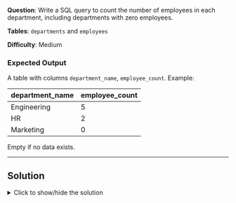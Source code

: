 **Question**: Write a SQL query to count the number of employees in each department, including departments with zero employees.

**Tables**: `departments` and `employees`

**Difficulty**: Medium

### Expected Output

A table with columns `department_name`, `employee_count`. Example:

| department_name | employee_count |
|-----------------|----------------|
| Engineering     | 5              |
| HR              | 2              |
| Marketing       | 0              |

Empty if no data exists.

---

## Solution

<details>
<summary>Click to show/hide the solution</summary>

```sql
SELECT d.name AS department_name, COUNT(e.id) AS employee_count
FROM departments d
LEFT JOIN employees e ON d.id = e.department_id
GROUP BY d.id, d.name;
```
</details>